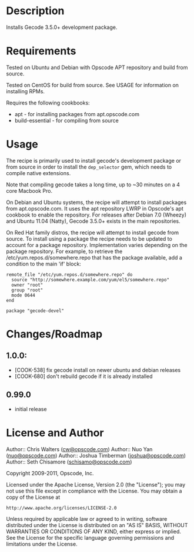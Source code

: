 Description
===========

Installs Gecode 3.5.0+ development package.

Requirements
============

Tested on Ubuntu and Debian with Opscode APT repository and build from source.

Tested on CentOS for build from source. See USAGE for information on installing RPMs.

Requires the following cookbooks:

* apt - for installing packages from apt.opscode.com
* build-essential - for compiling from source

Usage
=====

The recipe is primarily used to install gecode's development package or from source in order to install the `dep_selector` gem, which needs to compile native extensions.

Note that compiling gecode takes a long time, up to ~30 minutes on a 4 core Macbook Pro.

On Debian and Ubuntu systems, the recipe will attempt to install packages from apt.opscode.com. It uses the apt repository LWRP in Opscode's apt cookbook to enable the repository.  For releases after Debian 7.0 (Wheezy) and Ubuntu 11.04 (Natty), Gecode 3.5.0+ exists in the main repositories.

On Red Hat family distros, the recipe will attempt to install gecode from source. To install using a package the recipe needs to be updated to account for a package repository. Implementation varies depending on the package repository. For example, to retrieve the /etc/yum.repos.d/somewhere.repo that has the package available, add a condition to the main 'if' block:

    remote_file "/etc/yum.repos.d/somewhere.repo" do
      source "http://somewhere.example.com/yum/el5/somewhere.repo"
      owner "root"
      group "root"
      mode 0644
    end

    package "gecode-devel"

Changes/Roadmap
===============

## 1.0.0:

* [COOK-538] fix gecode install on newer ubuntu and debian releases
* [COOK-680] don't rebuild gecode if it is already installed

## 0.99.0

* initial release

License and Author
==================

Author:: Chris Walters (<cw@opscode.com>)
Author:: Nuo Yan (<nuo@opscode.com>)
Author:: Joshua Timberman (<joshua@opscode.com>)
Author:: Seth Chisamore (<schisamo@opscode.com>)

Copyright 2009-2011, Opscode, Inc.

Licensed under the Apache License, Version 2.0 (the "License");
you may not use this file except in compliance with the License.
You may obtain a copy of the License at

    http://www.apache.org/licenses/LICENSE-2.0

Unless required by applicable law or agreed to in writing, software
distributed under the License is distributed on an "AS IS" BASIS,
WITHOUT WARRANTIES OR CONDITIONS OF ANY KIND, either express or implied.
See the License for the specific language governing permissions and
limitations under the License.

